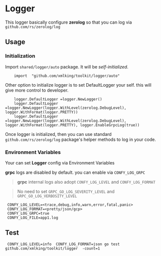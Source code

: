 # Logger

This logger basically configure **zerolog** so that you can log via `github.com/rs/zerolog/log`

## Usage

### Initialization

Import `shared/logger/auto` package. It will be *self-initialized*.

```golang
    import  "github.com/xmlking/toolkit/logger/auto"
```

Other option to initialize logger is to set DefaultLogger your self. this will give more control to developer. 

```golang
    logger.DefaultLogger =logger.NewLogger()
    logger.DefaultLogger =logger.NewLogger(logger.WithLevel(zerolog.DebugLevel), logger.WithFormat(logger.PRETTY))
    logger.DefaultLogger =logger.NewLogger(logger.WithLevel(zerolog.DebugLevel), logger.WithFormat(logger.PRETTY), logger.EnableGrpcLog(true))
```

Once logger is initialized, then you can use standard `github.com/rs/zerolog/log` package's helper methods to log in your code.

### Environment Variables

Your can set **Logger** config via Environment Variables

**grpc** logs are disabled by default. you can enable via `CONFY_LOG_GRPC`

> **grpc** internal logs also adopt `CONFY_LOG_LEVEL` and `CONFY_LOG_FORMAT`

> No need to set `GRPC_GO_LOG_SEVERITY_LEVEL` and `GRPC_GO_LOG_VERBOSITY_LEVEL`

```
 CONFY_LOG_LEVEL=<trace,debug,info,warn,error,fatal,panic>
 CONFY_LOG_FORMAT=<pretty/json/gcp>
 CONFY_LOG_GRPC=true
 CONFY_LOG_FILE=app1.log
```

## Test
```
 CONFY_LOG_LEVEL=info  CONFY_LOG_FORMAT=json go test github.com/xmlking/toolkit/logger  -count=1
```
